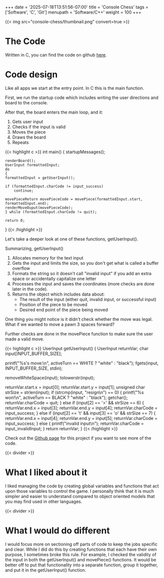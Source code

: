 +++
date = '2025-07-18T13:51:56-07:00'
title = 'Console Chess'
tags = ['Software', 'C', 'Git']
menupath = 'Software/C++'
weight = 100
+++

{{< img src="console-chess/thumbnail.png" convert=true >}}

# The Code

Written in C, you can find the code on github [here](https://github.com/Zachhaaa/console_chess).

# Code design

Like all apps we start at the entry point. In C this is the main function.

First, we run the startup code which includes writing the user directions and board to the console.

After that, the board enters the main loop, and it:

 1. Gets user input
 2. Checks if the input is valid
 3. Moves the piece
 4. Draws the board
 5. Repeats

{{< highlight c >}}
int main()
{
    startupMessages();

    renderBoard();
    UserInput formattedInput;
    do
    {
    formattedInput = getUserInput();

    if (formattedInput.charCode != input_success)
        continue;

    movePieceReturn movePieceCode = movePiece(formattedInput.start, formattedInput.end);
    renderMoveOuput(movePieceCode);
    } while (formattedInput.charCode != quit);

    return 0;
}
{{< /highlight >}}

Let's take a deeper look at one of these functions, getUserInput().

Summarizing, getUserInput()

 1. Allocates memory for the text input
 2. Gets the input and limits the size, so you don't get what is called a buffer overflow
 3. Formats the string so it doesn't call "invalid input" if you add an extra space or accidentally capitalize one letter
 4. Processes the input and saves the coordinates (more checks are done later in the code).
 5. Returns the object which includes data about:
     -  The result of the input (either quit, invalid input, or successful input)
     -  Position of the piece to be moved
     -  Desired end point of the piece being moved

One thing you might notice is it didn't check whether the move was legal. What if we wanted to move a pawn 3 spaces forward?

Further checks are done in the movePiece function to make sure the user made a valid move.

{{< highlight c >}}
UserInput getUserInput()
{
UserInput returnVar;
char input[INPUT_BUFFER_SIZE];

printf("%s's move:\n", activeTurn == WHITE ? "white" : "black");
fgets(input, INPUT_BUFFER_SIZE, stdin);

removeWhiteSpace(input);
tolowerstr(input);

returnVar.start.x = input[0];
returnVar.start.y = input[1];
unsigned char strSize = strlen(input);
if (strcmp(input, "resign\n") == 0) 
{
    printf("%s won!\n", activeTurn == BLACK ? "white" : "black");
    getchar();
    returnVar.charCode = quit;
}
else if (input[2] == '>' && strSize == 6) 
{
    returnVar.end.x = input[3];
    returnVar.end.y = input[4];
    returnVar.charCode = input_success;
}
else if (input[2] == 't' && input[3] == 'o' && strSize == 7)
{
    returnVar.end.x = input[4];
    returnVar.end.y = input[5];
    returnVar.charCode = input_success;
}
else
{
    printf("invalid input\n");
    returnVar.charCode = input_invalidInput;
}
return returnVar;
}
{{< /highlight >}}


Check out the [Github page](https://github.com/Zachhaaa/console_chess) for this project if you want to see more of the code.

{{< divider >}}

# What I liked about it

I liked managing the code by creating global variables and functions that act upon those variables to control the game. I personally think that it is much simpler and easier to understand compared to object oriented models that you may find used in other languages.

{{< divider >}}

# What I would do different

I would focus more on sectioning off parts of code to keep the jobs specific and clear. While I did do this by creating functions that each have their own purpose, I sometimes broke this rule. For example, I checked the validity of the input in both the getUserInput() and movePiece() functions. It would be better off to put that functionality into a separate function, group it together, and put it in the getUserInput() function.
